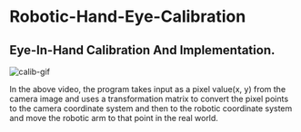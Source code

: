 # Robotic-Hand-Eye-Calibration 

## Eye-In-Hand Calibration And Implementation.

![calib-gif](https://user-images.githubusercontent.com/61361845/177278554-c34b9e31-f71e-4e75-add9-f419f62e7550.gif)


In the above video, the  program takes input as a pixel value(x, y) from the camera image and uses a transformation matrix to convert the pixel points to the camera coordinate system and then to the robotic coordinate system and move the robotic arm to that point in the real world.
